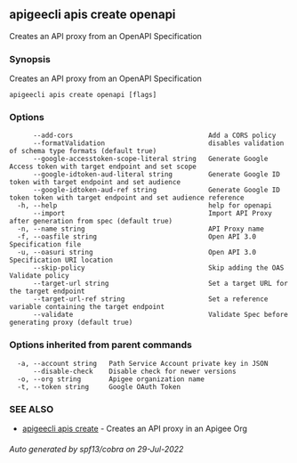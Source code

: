 ## apigeecli apis create openapi

Creates an API proxy from an OpenAPI Specification

### Synopsis

Creates an API proxy from an OpenAPI Specification

```
apigeecli apis create openapi [flags]
```

### Options

```
      --add-cors                                  Add a CORS policy
      --formatValidation                          disables validation of schema type formats (default true)
      --google-accesstoken-scope-literal string   Generate Google Access token with target endpoint and set scope
      --google-idtoken-aud-literal string         Generate Google ID token with target endpoint and set audience
      --google-idtoken-aud-ref string             Generate Google ID token token with target endpoint and set audience reference
  -h, --help                                      help for openapi
      --import                                    Import API Proxy after generation from spec (default true)
  -n, --name string                               API Proxy name
  -f, --oasfile string                            Open API 3.0 Specification file
  -u, --oasuri string                             Open API 3.0 Specification URI location
      --skip-policy                               Skip adding the OAS Validate policy
      --target-url string                         Set a target URL for the target endpoint
      --target-url-ref string                     Set a reference variable containing the target endpoint
      --validate                                  Validate Spec before generating proxy (default true)
```

### Options inherited from parent commands

```
  -a, --account string   Path Service Account private key in JSON
      --disable-check    Disable check for newer versions
  -o, --org string       Apigee organization name
  -t, --token string     Google OAuth Token
```

### SEE ALSO

* [apigeecli apis create](apigeecli_apis_create.md)	 - Creates an API proxy in an Apigee Org

###### Auto generated by spf13/cobra on 29-Jul-2022
